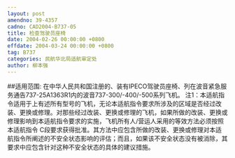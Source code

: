 ```yaml
---
layout: post
amendno: 39-4357
cadno: CAD2004-B737-05
title: 检查驾驶员座椅
date: 2004-02-26 00:00:00 +0800
effdate: 2004-03-24 00:00:00 +0800
tag: B737
categories: 民航华北局适航审定处
author: 柳本强
---
```


##适用范围:
在中华人民共和国注册的、装有IPECO驾驶员座椅、列在波音紧急服务通告737-25A1363R1内的波音737-300/-400/-500系列飞机。
注1：本适航指令适用于上有述所有型号的飞机，无论本适航指令要求所涉及的区域是否经过改装、更换或修理。对那些经过改装、更换或修理的飞机，如果所做的改装、更换或修理影响到本适航指令要求的实施，飞机所有人/营运人采用的等效方法必须按照本适航指令 C段要求获得批准。其方法中应包含所做的改装、更换或修理对本适航指令所阐述的不安全状态影响的评估；而且，如果该不安全状态没有被消除，其要求中应包含针对这种不安全状态的具体的建议措施。

